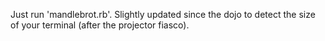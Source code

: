 
Just run 'mandlebrot.rb'.
Slightly updated since the dojo to detect the size of your terminal
(after the projector fiasco).
